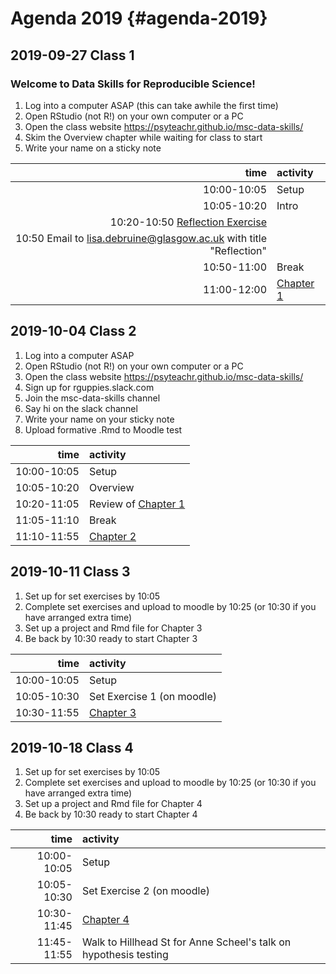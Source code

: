 
# Agenda 2019 {#agenda-2019}

## 2019-09-27 Class 1

### Welcome to Data Skills for Reproducible Science!

1. Log into a computer ASAP (this can take awhile the first time)
2. Open RStudio (not R!) on your own computer or a PC
3. Open the class website https://psyteachr.github.io/msc-data-skills/
4. Skim the Overview chapter while waiting for class to start 
5. Write your name on a sticky note

| time | activity |
|-----:|:---------|
| 10:00-10:05 | Setup |
| 10:05-10:20 | Intro |
| 10:20-10:50 [Reflection Exercise](https://psyteachr.github.io/msc-data-skills/exercises/reflection.html) |
| 10:50 Email to lisa.debruine@glasgow.ac.uk  with title "Reflection" |
| 10:50-11:00 | Break |
| 11:00-12:00 | [Chapter 1](#intro) |

## 2019-10-04 Class 2

1. Log into a computer ASAP
2. Open RStudio (not R!) on your own computer or a PC
3. Open the class website https://psyteachr.github.io/msc-data-skills/
4. Sign up for rguppies.slack.com  
5. Join the msc-data-skills channel
6. Say hi on the slack channel 
7. Write your name on your sticky note
8.  Upload formative .Rmd to Moodle test 

| time | activity |
|-----:|:---------|
| 10:00-10:05 | Setup |
| 10:05-10:20 | Overview |
| 10:20-11:05 | Review of [Chapter 1](#intro) |
| 11:05-11:10 | Break |
| 11:10-11:55 | [Chapter 2](#data) |

## 2019-10-11 Class 3

1. Set up for set exercises by 10:05
2. Complete set exercises and upload to moodle by 10:25 (or 10:30 if you have arranged extra time)
3. Set up a project and Rmd file for Chapter 3
4. Be back by 10:30 ready to start Chapter 3

| time | activity |
|-----:|:---------|
| 10:00-10:05 | Setup |
| 10:05-10:30 | Set Exercise 1 (on moodle) |
| 10:30-11:55 | [Chapter 3](#ggplot) |

## 2019-10-18 Class 4

1. Set up for set exercises by 10:05
2. Complete set exercises and upload to moodle by 10:25 (or 10:30 if you have arranged extra time)
3. Set up a project and Rmd file for Chapter 4
4. Be back by 10:30 ready to start Chapter 4


| time | activity |
|-----:|:---------|
| 10:00-10:05 | Setup |
| 10:05-10:30 | Set Exercise 2 (on moodle) |
| 10:30-11:45 | [Chapter 4](#tidyr) |
| 11:45-11:55 | Walk to Hillhead St for Anne Scheel's talk on hypothesis testing |
